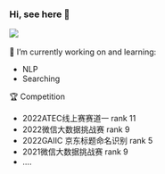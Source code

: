 ### Hi, see here 👋

<!--
**wbchief/wbchief** is a ✨ _special_ ✨ repository because its `README.md` (this file) appears on your GitHub profile.

Here are some ideas to get you started:

- 🔭 I’m currently working on ...
- 🌱 I’m currently learning ...
- 👯 I’m looking to collaborate on ...
- 🤔 I’m looking for help with ...
- 💬 Ask me about ...
- 📫 How to reach me: ...
- 😄 Pronouns: ...
- ⚡ Fun fact: ...
-->
![](https://github-readme-stats.vercel.app/api?username=wbchief&theme=dark)
<br>
<br>
🔭 I’m currently working on and learning:
- NLP
- Searching

:trophy: Competition
  - 2022ATEC线上赛赛道一 rank 11
  - 2022微信大数据挑战赛 rank 9
  - 2022GAIIC 京东标题命名识别 rank 5 
  - 2021微信大数据挑战赛 rank 9
  - ....
